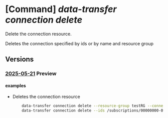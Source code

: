 # [Command] _data-transfer connection delete_

Delete the connection resource.

Deletes the connection specified by ids or by name and resource group

## Versions

### [2025-05-21](/Resources/mgmt-plane/L3N1YnNjcmlwdGlvbnMve30vcmVzb3VyY2Vncm91cHMve30vcHJvdmlkZXJzL21pY3Jvc29mdC5henVyZWRhdGF0cmFuc2Zlci9jb25uZWN0aW9ucy97fQ==/2025-05-21.xml) **Preview**

<!-- mgmt-plane /subscriptions/{}/resourcegroups/{}/providers/microsoft.azuredatatransfer/connections/{} 2025-05-21 -->

#### examples

- Deletes the connection resource
    ```bash
        data-transfer connection delete --resource-group testRG --connection-name testConnection
        data-transfer connection delete --ids /subscriptions/00000000-0000-0000-0000-000000000000/resourceGroups/testRG/providers/Microsoft.AzureDataTransfer/connections/testConnection /subscriptions/00000000-0000-0000-0000-000000000000/resourceGroups/testRG/providers/Microsoft.AzureDataTransfer/connections/testConnection2
    ```
